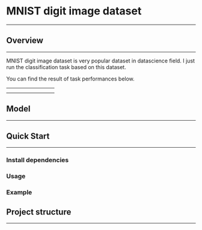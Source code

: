 # MNIST digit image dataset
---

## Overview
---

MNIST digit image dataset is very popular dataset in datascience field. I just run the classification task based on this dataset.

You can find the result of task performances below.

|   	|   	|   	|   	|   	|   	|   	|   	|
|---	|---	|---	|---	|---	|---	|---	|---	|
|   	|   	|   	|   	|   	|   	|   	|   	|
|   	|   	|   	|   	|   	|   	|   	|   	|

## Model
---

## Quick Start
---

### Install dependencies


### Usage


### Example


## Project structure
---
